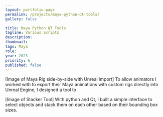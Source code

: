 ```yaml
---
layout: portfolio-page
permalink: /projects/maya-python-qt-tools/
gallery: false

title: Maya Python QT Tools
tagline: Various Scripts
description: 
thumbnail: 
tags: Maya
role: 
year: 2023
priority: 6
published: false
---
```


[Image of Maya Rig side-by-side with Unreal Import]
To allow animators I worked with to export their Maya animations with custom rigs directly into Unreal Engine, I designed a tool to 

[Image of Stacker Tool]
With python and Qt, I built a simple interface to select objects and stack them on each other based on their bounding box sizes.
